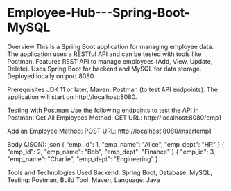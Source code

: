 # Employee-Hub---Spring-Boot-MySQL

Overview
This is a Spring Boot application for managing employee data. The application uses a RESTful API and can be tested with tools like Postman.
Features
REST API to manage employees (Add, View, Update, Delete).
Uses Spring Boot for backend and MySQL for data storage.
Deployed locally on port 8080.

Prerequisites
JDK 11 or later,
Maven,
Postman (to test API endpoints).
The application will start on http://localhost:8080.

Testing with Postman
Use the following endpoints to test the API in Postman:
Get All Employees
Method: GET
URL: http://localhost:8080/emp1

Add an Employee
Method: POST
URL: http://localhost:8080/insertemp1

Body (JSON):
json
{
  "emp_id": 1,
  "emp_name": "Alice",
  "emp_dept": "HR"
}
{
  "emp_id": 2,
  "emp_name": "Bob",
  "emp_dept": "Finance"
}
{
  "emp_id": 3,
  "emp_name": "Charlie",
  "emp_dept": "Engineering"
}

Tools and Technologies Used
Backend: Spring Boot,
Database: MySQL,
Testing: Postman,
Build Tool: Maven,
Language: Java




